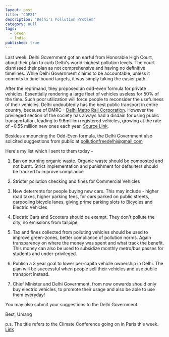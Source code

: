 ```yaml
---
layout: post
title: "COP21"
description: "Delhi's Pollution Problem"
category: null
tags: 
  - Green
  - India
published: true
---
```


Last week, Delhi Government got an earful from Honorable High Court, about their plan to curb Delhi's world-highest pollution levels. The court dismissed their plan as not comprehensive and having no definitive timelines. While Delhi Government claims to be accountable, unless it  commits to time-bound targets, it was simply taking the easier path.

After the reprimand, they proposed an odd-even formula for private vehicles. Essentially rendering a large fleet of vehicles useless for 50% of the time. Such poor utilization will force people to reconsider the usefulness of their vehicles. Delhi undoubtedly has the best public transport in entire country, because of DMRC - [Delhi Metro Rail Corporation](https://en.wikipedia.org/wiki/Delhi_Metro_Rail_Corporation). However the privileged section of the society has always had a disdain for using public transportation, leading to 9.6million registered vehicles, growing at the rate of ~0.55 million new ones each year. [Source Link](https://delhitrafficpolice.nic.in/about-us/statistics/).

Besides announcing the Odd-Even formula, the Delhi Government also solicited suggestions from public at pollutionfreedelhi@gmail.com

Here's my list which I sent to them today - 

1. Ban on burning organic waste. Organic waste should be composted and not burnt. Strict implementation and punishment for defaulters should be tracked to improve compliance

2. Stricter pollution checking and fines for Commercial Vehicles

3. New deterrents for people buying new cars. This may include - higher road taxes, higher parking fees, for cars parked on public streets, carpooling bicycle lanes, giving prime parking slots to Bicycles and Electric Vehicles

4. Electric Cars and Scooters should be exempt. They don't pollute the city, no emissions from tailpipe

5. Tax and fines collected from polluting vehicles should be used to improve green-zones, better compliance of pollution norms. Again transparency on where the money was spent and what track the benefit. This money can also be used to subsidize monthly metro/bus passes for students and under-privileged.

6. Publish a 3 year goal to lower per-capita vehicle ownership in Delhi. The plan will be successful when people sell their vehicles and use public transport instead.

7. Chief Minister and Delhi Government, from now onwards should only buy electric vehicles, to promote their usage and also be able to use them everyday!

You may also submit your suggestions to the Delhi Government.

Best, Umang

p.s. The title refers to the Climate Conference going on in Paris this week. [Link](http://www.cop21paris.org/about/cop21)
